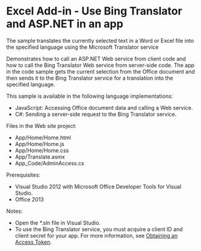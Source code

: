 # Excel Add-in - Use Bing Translator and ASP.NET in an app
The sample translates the currently selected text in a Word or Excel file into the specified language using the Microsoft Translator service

Demonstrates how to call an ASP.NET Web service from client code and how to call the Bing Translator Web service from server-side code. The app in the code sample gets the current selection from the Office document and then sends it to the Bing Translator service for a translation into the specified language.
 

This sample is available in the following language implementations:
* JavaScript: Accessing Office document data and calling a Web service.
* C#: Sending a server-side request to the Bing Translator service.


Files in the Web site project:
* App/Home/Home.html
* App/Home/Home.js
* App/Home/Home.css
* App/Translate.asmx
* App_Code/AdminAccess.cs
 
Prerequisites:
- Visual Studio 2012 with Microsoft Office Developer Tools for Visual Studio.
- Office 2013

Notes:
* Open the *.sln file in Visual Studio.
* To use the Bing Translator service, you must acquire a client ID and client secret for your app. For more information, see [Obtaining an Access Token](http://msdn.microsoft.com/en-us/library/hh454950.aspx).

